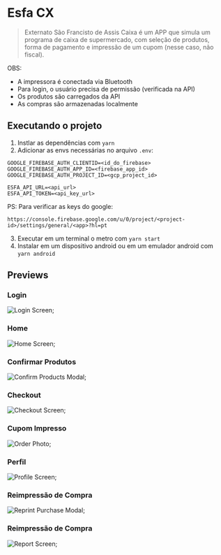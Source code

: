 # Esfa CX

> Externato São Francisto de Assis Caixa é um APP que simula um programa de caixa de supermercado, com seleção de produtos, forma de pagamento e impressão de um cupom (nesse caso, não fiscal).

OBS:

* A impressora é conectada via Bluetooth
* Para login, o usuário precisa de permissão (verificada na API)
* Os produtos são carregados da API
* As compras são armazenadas localmente

## Executando o projeto

1. Instlar as dependências com `yarn`
2. Adicionar as envs necessárias no arquivo `.env`:
```
GOOGLE_FIREBASE_AUTH_CLIENTID=<id_do_firebase>
GOOGLE_FIREBASE_AUTH_APP_ID=<firebase_app_id>
GOOGLE_FIREBASE_AUTH_PROJECT_ID=<gcp_project_id>

ESFA_API_URL=<api_url>
ESFA_API_TOKEN=<api_key_url>
```
PS: Para verificar as keys do google:
```
https://console.firebase.google.com/u/0/project/<project-id>/settings/general/<app>?hl=pt
```
3. Executar em um terminal o metro com `yarn start`
4. Instalar em um dispositivo android ou em um emulador android com `yarn android`

## Previews

### Login
![Login Screen](./docs/prints/01-login.jpeg "Página de Login");

### Home
![Home Screen](./docs/prints/02-home.jpeg "Página Inicial");

### Confirmar Produtos
![Confirm Products Modal](./docs/prints/03-confirm-products.jpeg "Modal para confirmação dos produtos selecionados");

### Checkout
![Checkout Screen](./docs/prints/04-checkout.jpeg "Checkout");

### Cupom Impresso
![Order Photo](./docs/prints/05-order.jpeg "Cupom");

### Perfil
![Profile Screen](./docs/prints/06-profile.jpeg "Perfil");

### Reimpressão de Compra
![Reprint Purchase Modal](./docs/prints/07-reprint-purchase.jpeg "Reimpressão de compra");

### Reimpressão de Compra
![Report Screen](./docs/prints/08-reports.jpeg "Relatório das compras");